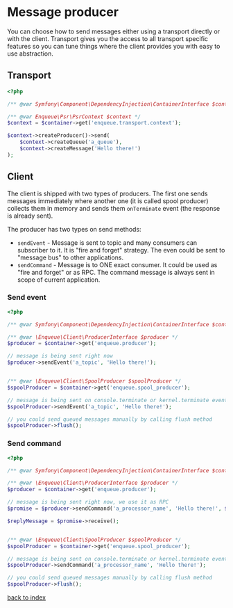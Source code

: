 # Message producer

You can choose how to send messages either using a transport directly or with the client. 
Transport gives you the access to all transport specific features so you can tune things where the client provides you with easy to use abstraction.
 
## Transport
 
```php
<?php

/** @var Symfony\Component\DependencyInjection\ContainerInterface $container */

/** @var Enqueue\Psr\PsrContext $context */
$context = $container->get('enqueue.transport.context');

$context->createProducer()->send(
    $context->createQueue('a_queue'),
    $context->createMessage('Hello there!')
);
```

## Client

The client is shipped with two types of producers. The first one sends messages immediately 
where another one (it is called spool producer) collects them in memory and sends them `onTerminate` event (the response is already sent).

The producer has two types on send methods: 

* `sendEvent` - Message is sent to topic and many consumers can subscriber to it. It is "fire and forget" strategy. The even could be sent to "message bus" to other applications.
* `sendCommand` - Message is to ONE exact consumer. It could be used as "fire and forget" or as RPC. The command message is always sent in scope of current application.
  
### Send event  

```php
<?php

/** @var Symfony\Component\DependencyInjection\ContainerInterface $container */

/** @var \Enqueue\Client\ProducerInterface $producer */
$producer = $container->get('enqueue.producer');

// message is being sent right now
$producer->sendEvent('a_topic', 'Hello there!');


/** @var \Enqueue\Client\SpoolProducer $spoolProducer */
$spoolProducer = $container->get('enqueue.spool_producer');

// message is being sent on console.terminate or kernel.terminate event
$spoolProducer->sendEvent('a_topic', 'Hello there!');

// you could send queued messages manually by calling flush method 
$spoolProducer->flush();
```

### Send command  

```php
<?php

/** @var Symfony\Component\DependencyInjection\ContainerInterface $container */

/** @var \Enqueue\Client\ProducerInterface $producer */
$producer = $container->get('enqueue.producer');

// message is being sent right now, we use it as RPC
$promise = $producer->sendCommand('a_processor_name', 'Hello there!', $needReply = true);

$replyMessage = $promise->receive();


/** @var \Enqueue\Client\SpoolProducer $spoolProducer */
$spoolProducer = $container->get('enqueue.spool_producer');

// message is being sent on console.terminate or kernel.terminate event
$spoolProducer->sendCommand('a_processor_name', 'Hello there!');

// you could send queued messages manually by calling flush method 
$spoolProducer->flush();
```

[back to index](../index.md)
